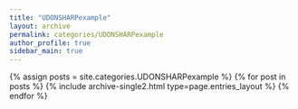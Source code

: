 ```yaml
---
title: "UDONSHARPexample"
layout: archive
permalink: categories/UDONSHARPexample
author_profile: true
sidebar_main: true
---
```


{% assign posts = site.categories.UDONSHARPexample %}
{% for post in posts %} {% include archive-single2.html type=page.entries_layout %} {% endfor %}